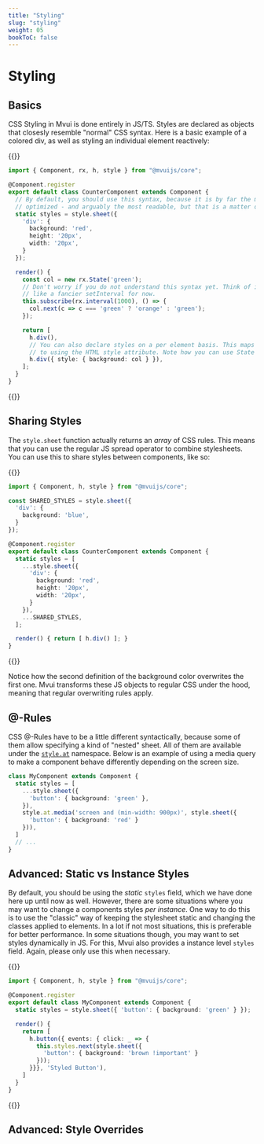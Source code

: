 ```yaml
---
title: "Styling"
slug: "styling"
weight: 05
bookToC: false
---
```


# Styling

## Basics

CSS Styling in Mvui is done entirely in JS/TS. Styles are declared as objects that
closesly resemble "normal" CSS syntax. Here is a basic example of a colored 
div, as well as styling an individual element reactively:

{{<codeview>}}
```typescript
import { Component, rx, h, style } from "@mvuijs/core";

@Component.register
export default class CounterComponent extends Component {
  // By default, you should use this syntax, because it is by far the most
  // optimized - and arguably the most readable, but that is a matter of taste.
  static styles = style.sheet({
    'div': {
      background: 'red',
      height: '20px',
      width: '20px',
    }
  });

  render() {
    const col = new rx.State('green');
    // Don't worry if you do not understand this syntax yet. Think of it
    // like a fancier setInterval for now.
    this.subscribe(rx.interval(1000), () => {
      col.next(c => c === 'green' ? 'orange' : 'green');
    });

    return [
      h.div(),
      // You can also declare styles on a per element basis. This maps directly
      // to using the HTML style attribute. Note how you can use State here!
      h.div({ style: { background: col } }),
    ];
  }
}
```
{{</codeview>}}

## Sharing Styles

The `style.sheet` function actually returns an *array* of CSS rules. This means that you
can use the regular JS spread operator to combine stylesheets. You can use this to share
styles between components, like so:

{{<codeview>}}
```typescript
import { Component, h, style } from "@mvuijs/core";

const SHARED_STYLES = style.sheet({
  'div': {
    background: 'blue',
  }
});

@Component.register
export default class CounterComponent extends Component {
  static styles = [
    ...style.sheet({
      'div': {
        background: 'red',
        height: '20px',
        width: '20px',
      }
    }),
    ...SHARED_STYLES,
  ];

  render() { return [ h.div() ]; }
}
```
{{</codeview>}}

Notice how the second definition of the background color overwrites the first one. Mvui
transforms these JS objects to regular CSS under the hood, meaning that regular
overwriting rules apply.

## @-Rules

CSS @-Rules have to be a little different syntactically, because some of them allow
specifying a kind of "nested" sheet. All of them are available under the
[`style.at`](/reference/style/variables/at) namespace. Below is an example of using a
media query to make a component behave differently depending on the screen size.

```typescript
class MyComponent extends Component {
  static styles = [
    ...style.sheet({
      'button': { background: 'green' },
    }),
    style.at.media('screen and (min-width: 900px)', style.sheet({
      'button': { background: 'red' }
    })),
  ]
  // ...
}
```

## Advanced: Static vs Instance Styles

By default, you should be using the *static* `styles` field, which we have done here up
until now as well. However, there are some situations where you may want to change a
components styles *per instance*. One way to do this is to use the "classic" way of
keeping the stylesheet static and changing the classes applied to elements. In a lot if
not most situations, this is preferable for better performance. In some situations though,
you may want to set styles dynamically in JS. For this, Mvui also provides a instance
level `styles` field. Again, please only use this when necessary.

{{<codeview>}}
```typescript
import { Component, h, style } from "@mvuijs/core";

@Component.register
export default class MyComponent extends Component {
  static styles = style.sheet({ 'button': { background: 'green' } });

  render() {
    return [
      h.button({ events: { click: _ => {
        this.styles.next(style.sheet({
          'button': { background: 'brown !important' }
        }));
      }}}, 'Styled Button'),
    ]
  }
}
```
{{</codeview>}}


## Advanced: Style Overrides

